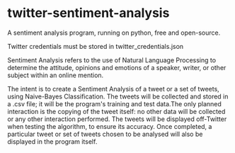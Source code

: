 # twitter-sentiment-analysis                                    

A sentiment analysis program, running on python, free and open-source.

Twitter credentials must be stored in twitter_credentials.json

Sentiment Analysis refers to the use of Natural Language Processing to determine the attitude, opinions and emotions of a speaker, writer, or other subject within an online mention.

The intent is to create a Sentiment Analysis of a tweet or a set of tweets, using Naive-Bayes Classification.
The tweets will be collected and stored in a .csv file; it will be the program's training and test data.The only planned interaction is the copying of the tweet itself: no other data will be collected or any other interaction performed.
The tweets will be displayed off-Twitter when testing the algorithm, to ensure its accuracy. Once completed, a particular tweet or set of tweets chosen to be analysed will also be displayed in the program itself.
